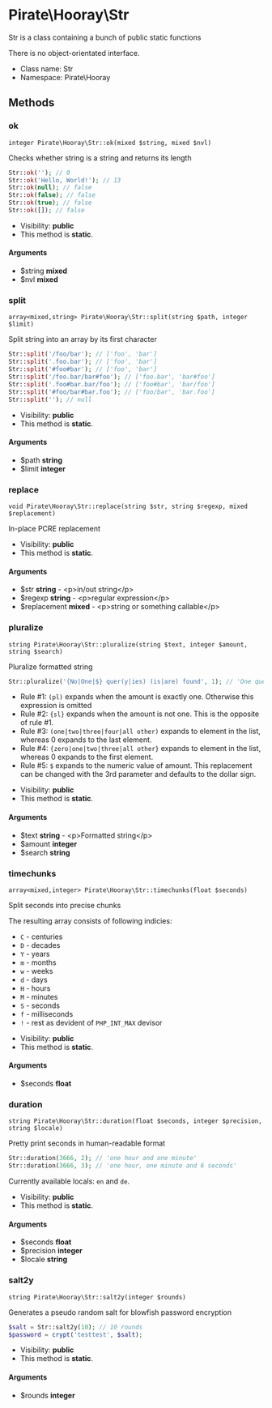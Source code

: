 Pirate\Hooray\Str
===============

Str is a class containing a bunch of public static functions

There is no object-orientated interface.


* Class name: Str
* Namespace: Pirate\Hooray







Methods
-------


### ok

    integer Pirate\Hooray\Str::ok(mixed $string, mixed $nvl)

Checks whether string is a string and returns its length

```php
Str::ok(''); // 0
Str::ok('Hello, World!'); // 13
Str::ok(null); // false
Str::ok(false); // false
Str::ok(true); // false
Str::ok([]); // false
```

* Visibility: **public**
* This method is **static**.


#### Arguments
* $string **mixed**
* $nvl **mixed**



### split

    array<mixed,string> Pirate\Hooray\Str::split(string $path, integer $limit)

Split string into an array by its first character

```php
Str::split('/foo/bar'); // ['foo', 'bar']
Str::split('.foo.bar'); // ['foo', 'bar']
Str::split('#foo#bar'); // ['foo', 'bar']
Str::split('/foo.bar/bar#foo'); // ['foo.bar', 'bar#foo']
Str::split('.foo#bar.bar/foo'); // ['foo#bar', 'bar/foo']
Str::split('#foo/bar#bar.foo'); // ['foo/bar', 'bar.foo']
Str::split(''); // null
```

* Visibility: **public**
* This method is **static**.


#### Arguments
* $path **string**
* $limit **integer**



### replace

    void Pirate\Hooray\Str::replace(string $str, string $regexp, mixed $replacement)

In-place PCRE replacement



* Visibility: **public**
* This method is **static**.


#### Arguments
* $str **string** - &lt;p&gt;in/out string&lt;/p&gt;
* $regexp **string** - &lt;p&gt;regular expression&lt;/p&gt;
* $replacement **mixed** - &lt;p&gt;string or something callable&lt;/p&gt;



### pluralize

    string Pirate\Hooray\Str::pluralize(string $text, integer $amount, string $search)

Pluralize formatted string

```php
Str::pluralize('{No|One|$} quer(y|ies) (is|are) found', 1); // 'One query is found'
```

+ Rule #1: `(pl)` expands when the amount is exactly one. Otherwise this expression is omitted
+ Rule #2: `{sl}` expands when the amount is not one. This is the opposite of rule #1.
+ Rule #3: `(one|two|three|four|all other)` expands to element in the list, whereas 0 expands to the last element.
+ Rule #4: `{zero|one|two|three|all other}` expands to element in the list, whereas 0 expands to the first element.
+ Rule #5: `$` expands to the numeric value of amount. This replacement can be changed with the 3rd parameter and defaults to the dollar sign.

* Visibility: **public**
* This method is **static**.


#### Arguments
* $text **string** - &lt;p&gt;Formatted string&lt;/p&gt;
* $amount **integer**
* $search **string**



### timechunks

    array<mixed,integer> Pirate\Hooray\Str::timechunks(float $seconds)

Split seconds into precise chunks

The resulting array consists of following indicies:
+ `C` - centuries
+ `D` - decades
+ `Y` - years
+ `m` - months
+ `w` - weeks
+ `d` - days
+ `H` - hours
+ `M` - minutes
+ `S` - seconds
+ `f` - milliseconds
+ `!` - rest as devident of `PHP_INT_MAX` devisor

* Visibility: **public**
* This method is **static**.


#### Arguments
* $seconds **float**



### duration

    string Pirate\Hooray\Str::duration(float $seconds, integer $precision, string $locale)

Pretty print seconds in human-readable format

```php
Str::duration(3666, 2); // 'one hour and one minute'
Str::duration(3666, 3); // 'one hour, one minute and 6 seconds'
```

Currently available locals: `en` and `de`.

* Visibility: **public**
* This method is **static**.


#### Arguments
* $seconds **float**
* $precision **integer**
* $locale **string**



### salt2y

    string Pirate\Hooray\Str::salt2y(integer $rounds)

Generates a pseudo random salt for blowfish password encryption

```php
$salt = Str::salt2y(10); // 10 rounds
$password = crypt('testtest', $salt);
```

* Visibility: **public**
* This method is **static**.


#### Arguments
* $rounds **integer**


